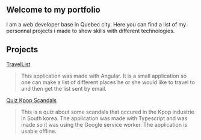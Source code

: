 ## Welcome to my portfolio
I am a web developer base in Quebec city. Here you can find a list of my personnal projects
i made to show skills with different technologies.


## Projects

[TravelList](http://heroku.com)
> This application was made with Angular. It is a small application so one can make a list of 
  different places he or she would like to travel to and then get the list sent by email.

[Quiz Kpop Scandals](http://heroku.com "A title test")
> This is a quiz about some scandals that occured in the Kpop industrie in South korea.
  The application was made with Typescript and was made so it was using the Google service worker.
  The application is usable offline.

